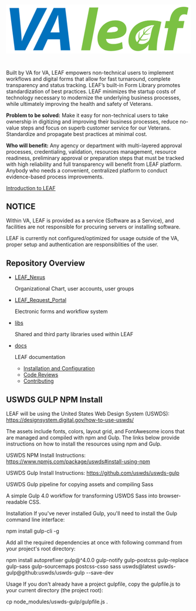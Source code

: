 ![LEAF](libs/dynicons/svg/LEAF-logo.svg)

# 

Built by VA for VA, LEAF empowers non-technical users to implement workflows and digital forms that allow for fast turnaround, complete transparency and status tracking. LEAF’s built-in Form Library promotes standardization of best practices. LEAF minimizes the startup costs of technology necessary to modernize the underlying business processes, while ultimately improving the health and safety of Veterans. 

**Problem to be solved:** Make it easy for non-technical users to take ownership in digitizing and improving their business processes, reduce no-value steps and focus on superb customer service for our Veterans. Standardize and propagate best practices at minimal cost.

**Who will benefit:** Any agency or department with multi-layered approval processes, credentialing, validation, resources management, resource readiness, preliminary approval or preparation steps that must be tracked with high reliability and full transparency will benefit from LEAF platform. Anybody who needs a convenient, centralized platform to conduct evidence-based process improvements.

[Introduction to LEAF](docs/LEAF_Product_Overview.pdf)

## NOTICE

Within VA, LEAF is provided as a service (Software as a Service), and facilities are not responsible for procuring servers or installing software.

LEAF is currently not configured/optimized for usage outside of the VA, proper setup and authentication are responsiblities of the user.

## Repository Overview
* [LEAF_Nexus](LEAF_Nexus)

    Organizational Chart, user accounts, user groups 

* [LEAF_Request_Portal](LEAF_Request_Portal)

    Electronic forms and workflow system

* [libs](libs) 

    Shared and third party libraries used within LEAF

* [docs](docs)
    
    LEAF documentation

    * [Installation and Configuration](docs/InstallationConfiguration.md)
    * [Code Reviews](docs/CodeReviews.md)
    * [Contributing](docs/Development.md)

## USWDS GULP NPM Install

LEAF will be using the United States Web Design System (USWDS): https://designsystem.digital.gov/how-to-use-uswds/

The assets include fonts, colors, layout grid, and FontAwesome icons that are managed and compiled with npm and Gulp. 
The links below provide instructions on how to install the resources using npm and Gulp.

USWDS NPM Install Instructions: https://www.npmjs.com/package/uswds#install-using-npm

USWDS Gulp Install Instructions: https://github.com/uswds/uswds-gulp

USWDS Gulp pipeline for copying assets and compiling Sass

A simple Gulp 4.0 workflow for transforming USWDS Sass into browser-readable CSS.

Installation
If you've never installed Gulp, you'll need to install the Gulp command line interface:

npm install gulp-cli -g

Add all the required dependencies at once with following command from your project's root directory:

npm install autoprefixer gulp@^4.0.0 gulp-notify gulp-postcss gulp-replace gulp-sass gulp-sourcemaps postcss-csso sass uswds@latest uswds-gulp@github:uswds/uswds-gulp --save-dev

Usage
If you don't already have a project gulpfile, copy the gulpfile.js to your current directory (the project root):

cp node_modules/uswds-gulp/gulpfile.js .

